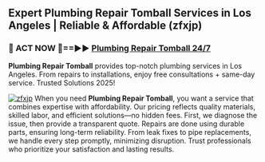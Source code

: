 ## Expert Plumbing Repair Tomball Services in Los Angeles | Reliable & Affordable (zfxjp)  

<h3>🚿 ACT NOW 🌟==►► <a href="https://tinyurl.com/2ne6vx2x" rel="nofollow">Plumbing Repair Tomball 24/7</a></h3>

**Plumbing Repair Tomball** provides top-notch plumbing services in Los Angeles. From repairs to installations, enjoy free consultations + same-day service. Trusted Solutions 2025!

[![zfxjp](https://i.imgur.com/4PFF4AK.jpeg)](https://tinyurl.com/2ne6vx2x)
When you need **Plumbing Repair Tomball**, you want a service that combines expertise with affordability. Our pricing reflects quality materials, skilled labor, and efficient solutions—no hidden fees. First, we diagnose the issue, then provide a transparent quote. Repairs are done using durable parts, ensuring long-term reliability. From leak fixes to pipe replacements, we handle every step promptly, minimizing disruption. Trust professionals who prioritize your satisfaction and lasting results.